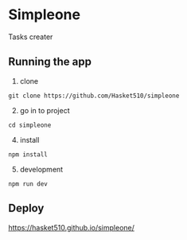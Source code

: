 # Simpleone

Tasks creater

## Running the app

1. clone

```
git clone https://github.com/Hasket510/simpleone
```

2. go in to project

```
cd simpleone
```

4. install

```
npm install
```

5. development

```
npm run dev
```

## Deploy

https://hasket510.github.io/simpleone/
